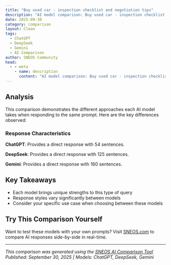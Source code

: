 ```yaml
---
title: "Buy used car - inspection checklist and negotiation tips"
description: "AI model comparison: Buy used car - inspection checklist and negotiation tips..."
date: 2025-09-30
category: comparison
layout: Clean
tags:
  - ChatGPT
  - DeepSeek
  - Gemini
  - AI Comparison
author: SNEOS Community
head:
  - - meta
    - name: description
      content: "AI model comparison: Buy used car - inspection checklist and negotiation tips..."
---
```


<ChatComparison
  title="Buy used car - inspection checklist and negotiation tips"
  prompt="Buy used car - inspection checklist and negotiation tips"
  :responses='{"ChatGPT": "Certainly! Here\u2019s a comprehensive inspection checklist and negotiation tips to help you when buying a used car:\n\n### Used Car Inspection Checklist\n\n#### 1. **Exterior Inspection**\n- **Body Condition:** Check for dents, scratches, rust, and mismatched paint.\n- **Frame:** Look for signs of accidents or repairs (uneven gaps between panels, welding marks).\n- **Lights and Lenses:** Test headlights, brake lights, turn signals, and check for cracks.\n- **Tires:** Inspect tread depth and check for even wear; uneven wear could indicate alignment issues.\n- **Windshield and Windows:** Look for cracks or chips.\n\n#### 2. **Interior Inspection**\n- **Seats and Upholstery:** Check for tears, stains, and general wear.\n- **Odor:** Be aware of musty or moldy smells which could indicate water damage.\n- **Electronics:** Test all electronics \u2013 windows, locks, air conditioning, radio, dashboard lights.\n- **Dashboard:** Check for warning lights when the engine is running.\n\n#### 3. **Under the Hood**\n- **Fluids:** Check oil, transmission fluid, brake fluid, coolant, and power steering fluid for proper levels and color.\n- **Battery:** Look for corrosion and check the age.\n- **Belts and Hoses:** Look for cracks or wear.\n- **Leaks:** Inspect for any fluid leaks underneath the car.\n\n#### 4. **Under the Car**\n- **Exhaust System:** Check for rust or damage.\n- **Suspension:** Look for worn springs or shocks.\n- **Leaks:** Confirm no oil or fluid is dripping.\n\n#### 5. **Test Drive**\n- **Engine:** Should start easily and run smoothly.\n- **Transmission:** Smooth shifting without jerks (automatic) or smooth clutch engagement (manual).\n- **Brakes:** Responsive and no unusual noises.\n- **Steering:** Car should track straight, no pulling to one side.\n- **Suspension:** Absorb bumps without excessive noise or bouncing.\n- **Acceleration:** Consistent power without hesitation.\n\n#### 6. **Documentation**\n- Verify the car\u2019s title is clear (no liens or salvaged title).\n- Review maintenance records.\n- Confirm the Vehicle Identification Number (VIN) matches on all documents.\n- Check the car history report (Carfax, AutoCheck).\n\n---\n\n### Negotiation Tips\n\n1. **Do Your Research**\n - Know the car\u2019s market value using sites like Kelley Blue Book or Edmunds.\n - Understand common issues and repair costs for the model/year.\n\n2. **Inspect Thoroughly or Hire a Mechanic**\n - Get a professional inspection to know the car\u2019s condition.\n - Use any issues found as leverage for a price reduction.\n\n3. **Start Lower**\n - Offer a price below what you\u2019re actually willing to pay to leave room for negotiation.\n\n4. **Point Out Flaws**\n - Mention any imperfections or upcoming maintenance needs to justify a lower price.\n\n5. **Be Ready to Walk Away**\n - Don\u2019t be pressured to buy. Be prepared to leave if the deal isn\u2019t right.\n\n6. **Consider Timing**\n - Sellers may be more willing to negotiate at the end of the month, quarter, or year, or if the car has been on the market for a while.\n\n7. **Negotiate Total Price**\n - Focus on the out-the-door price including fees, not just the sticker price.\n\n8. **Stay Polite and Firm**\n - Be respectful in your negotiation; a friendly approach often works better.\n\n---\n\nIf you want, I can provide a printable checklist or a sample negotiation dialogue as well. Would you like that?", "DeepSeek": "Of course! Here is a comprehensive guide to buying a used car, broken down into a detailed inspection checklist and effective negotiation tips.\n\n---\n\n### **Part 1: The Ultimate Used Car Inspection Checklist**\n\nDo not skip this step. A thorough inspection can save you thousands of dollars and immense future hassle.\n\n#### **A. Before You Go See the Car (The Paperwork Check)**\n\n1. **Vehicle History Report:** Always get the VIN (Vehicle Identification Number) and run a report yourself using a service like **Carfax** or **AutoCheck**. Look for:\n * **Clean Title:** Ensure it\u0027s not \u0022salvage,\u0022 \u0022flood,\u0022 or \u0022rebuilt.\u0022\n * **Accident History:** Multiple accidents are a major red flag.\n * **Number of Owners:** Fewer owners are generally better.\n * **Service Records:** A car with a documented service history is a goldmine.\n * **Odometer Discrepancies:** Check for rollback fraud.\n\n2. **Ask Key Questions:**\n * \u0022Why are you selling the car?\u0022\n * \u0022What is the car\u0027s service history? Do you have all the records?\u0022\n * \u0022Are there any known issues or warning lights on?\u0022\n * \u0022Has the car ever been in an accident?\u0022\n\n#### **B. On-Site Physical Inspection (Bring a Friend \u0026 a Flashlight)**\n\n**Step 1: The Exterior Walk-Around**\n\n* **Body Panels \u0026 Paint:**\n * Look for mismatched paint, dull spots, or orange-peel texture, which can indicate a cheap repaint after an accident.\n * Check for ripples or uneven gaps between body panels (hood, doors, trunk). Gaps should be uniform.\n * Run a small fridge magnet over the body. If it doesn\u0027t stick, there\u0027s likely filler underneath (Bondo).\n* **Rust:** Check for rust in wheel wells, under the doors, on the rocker panels, and around the windshield. Surface rust can be treated, but avoid cars with bubbling or perforated rust.\n* **Glass:** Ensure all windows, mirrors, and the windshield have no major cracks or chips.\n* **Tires:**\n * Check tread wear evenly across all four tires. Uneven wear suggests alignment or suspension issues.\n * Check the tire manufacture date on the sidewall. Tires over 6-7 years old are risky, regardless of tread.\n* **Lights:** Test all headlights (high and low beams), taillights, brake lights, and turn signals.\n\n**Step 2: Under the Hood (Engine Off \u0026 Cool)**\n\n* **Fluids:**\n * **Oil:** Pull the dipstick. The oil should be amber or brown, not black or milky (milky indicates a serious head gasket issue).\n * **Coolant:** Should be bright green, orange, or pink, not rusty or muddy.\n * **Transmission Fluid:** (if possible). Should be pink/red and smell sweet, not brown/black and burnt.\n * **Brake Fluid:** Should be clear or light yellow, not dark brown.\n* **Belts \u0026 Hoses:** Look for cracks, fraying, or excessive wear on serpentine belts. Hoses should be firm, not soft or bulging.\n* **Battery:** Look for corrosion (white/blue crust) on the terminals.\n* **Leaks:** Look for any obvious puddles or fresh drips under the car and around the engine block.\n\n**Step 3: The Interior Inspection**\n\n* **Smell:** A musty or mildew smell can indicate a water leak or flood damage. A strong air freshener might be hiding this.\n* **Upholstery \u0026 Carpet:** Check for excessive wear, tears, or stains. Lift the floor mats to look for signs of water damage or rust.\n* **Electronics:** Test **everything**:\n * Power windows, locks, and seats.\n * Air conditioning and heater (let it run for a few minutes).\n * Infotainment system, speakers, and all dashboard controls.\n * Check all warning lights on the dash when you turn the key to the \u0022on\u0022 position (before starting). They should all illuminate briefly and then turn off.\n* **Pedals \u0026 Steering Wheel:** Worn pedals or a shiny steering wheel on a low-mileage car can indicate odometer tampering.\n\n**Step 4: The Test Drive (The Most Important Part)**\n\n* **Before You Start:** Listen to the engine as it starts. It should turn over quickly and smoothly, not crank slowly or make grinding noises.\n* **Driving on Various Roads:**\n * **City Streets:** Test acceleration, braking, and low-speed handling.\n * **Highway:** Check for vibrations at high speed (could be wheel balancing or alignment). Test power when merging.\n * **Bumpy Roads:** Listen for clunks or rattles from the suspension.\n* **Listen \u0026 Feel For:**\n * **Brakes:** Should stop the car smoothly and straight, without pulling to one side or grinding/vibrating.\n * **Steering:** Should be responsive without excessive play or pulling.\n * **Transmission:** Should shift smoothly (both automatic and manual). No jerking, slipping, or hesitation.\n * **Suspension:** Should absorb bumps without loud bangs or a \u0022floaty\u0022 feeling.\n * **Unusual Noises:** Squeaks, rattles, whines, or knocks.\n\n**Step 5: The Professional Pre-Purchase Inspection (The Non-Negotiable Step)**\n\n* **This is the best money you will ever spend.** For **$100-$200**, a trusted independent mechanic can put the car on a lift and perform a thorough inspection you can\u0027t do yourself.\n* They will check the frame, undercarriage for rust/leaks, brake pads, exhaust system, and engine/transmission health.\n* Present the seller with the findings and use them as your primary tool for negotiation.\n\n---\n\n### **Part 2: Used Car Negotiation Tips**\n\nKnowledge is power. Use the information you\u0027ve gathered to negotiate confidently.\n\n#### **A. Before You Negotiate: Do Your Homework**\n\n1. **Know the Market Value:** Use sites like **Kelley Blue Book (KBB)** and **Edmunds** to determine the *fair market value* for the exact year, make, model, trim, and condition of the car.\n2. **Set Your \u0022Out-the-Door\u0022 Price:** Decide the absolute maximum you\u0027re willing to pay, including all taxes and fees. This is your walk-away price.\n3. **Get Pre-Approved for a Loan:** This gives you bargaining power and lets you know exactly what you can afford. You can then treat the purchase like a cash transaction.\n\n#### **B. The Negotiation Strategy**\n\n1. **Let the Seller Name the First Price:** Always ask, \u0022What\u0027s your best price?\u0022 This gives you a starting point.\n2. **Start Lower Than Your Target:** Based on your research and the inspection, make an initial offer that is **reasonable but lower** than your target price. This leaves room for compromise.\n * *Example:* If the car is listed for $15,000 and your target is $13,500, you might start at $12,500.\n3. **Justify Your Offer with Facts:** Don\u0027t just say \u0022I\u0027ll give you $X.\u0022 Use the inspection as your leverage.\n * **Good:** \u0022I noticed the tires will need to be replaced in the next 6 months, and the brake pads are 50% worn. Given that, my offer is $X.\u0022\n * **Bad:** \u0022Your price is too high.\u0022\n4. **Be Polite and Professional:** A friendly but firm approach works best. Don\u0027t get emotional or insult the car.\n5. **Negotiate the Price, Not the Monthly Payment:** Dealers love to ask \u0022What monthly payment are you looking for?\u0022 This distracts from the total cost. Keep the focus on the final \u0022out-the-door\u0022 price.\n6. **Use Silence as a Weapon:** After you make an offer, be quiet. The first person who talks, loses. Let the seller respond.\n7. **Be Prepared to Walk Away:** This is your single most powerful tool. If the price isn\u0027t right or you feel pressured, thank them for their time and leave. Often, this will result in a call back with a better offer.\n\n#### **C. Closing the Deal**\n\n1. **Get Everything in Writing:** Once you agree on a price, ensure the final sales contract reflects that exact number before you sign.\n2. **Review All Paperwork:** Read the buyer\u0027s order and bill of sale carefully. Don\u0027t let them add last-minute fees you didn\u0027t agree to.\n3. **Private Party Payment:** Use a secure method like a cashier\u0027s check or an escrow service. Avoid cash for large amounts.\n4. **Final Steps:** Ensure you get the signed title, a bill of sale, and any spare keys before you drive away.\n\n---\n\n### **Quick Summary: The Golden Rules**\n\n* **Never skip the pre-purchase inspection.**\n* **Always get the vehicle history report.**\n* **Know the market value before you talk price.**\n* **Negotiate the \u0022out-the-door\u0022 price, not the monthly payment.**\n* **Be prepared to walk away.**\n\nGood luck! With this checklist and strategy, you\u0027ll be well-equipped to find a great used car and pay", "Gemini": "Okay, let\u0027s break down buying a used car: the inspection checklist and negotiation tactics. This will help you get a good deal and avoid lemons.\n\n**I. Inspection Checklist: Thorough Inspection is Key!**\n\n**A. Before You Go (Research and Prep):**\n\n* **Research the Car\u0027s History:**\n * **VIN (Vehicle Identification Number):** Get the VIN from the seller *before* you go look at the car.\n * **Carfax or AutoCheck:** Run a vehicle history report. This will reveal:\n * Accidents (major and minor)\n * Title issues (salvage, flood damage, odometer rollback)\n * Number of previous owners\n * Service history (if reported)\n * Lien information (important for clear title transfer)\n * **Reviews and Common Problems:** Research the make and model year for known issues (e.g., specific engine problems, transmission weaknesses). Edmunds, Kelley Blue Book (KBB), Consumer Reports, and forums dedicated to that car model are great resources.\n * **Market Value:** Check KBB, Edmunds, and similar sites to determine the fair market value of the car based on its condition, mileage, and features. Be realistic!\n\n* **Tools to Bring:**\n * **Notebook and Pen:** To take notes.\n * **Flashlight:** For inspecting dark areas.\n * **Magnet:** (Optional) To check for body filler (if you\u0027re suspicious of accident damage). If the magnet doesn\u0027t stick firmly to a body panel, it could indicate filler. Use with caution, as paint protection films and certain modern materials can also prevent the magnet from sticking.\n * **Tire Pressure Gauge:** To check tire pressure.\n * **OBD II Scanner:** (Optional, but highly recommended) To check for trouble codes (many auto parts stores will scan for free).\n * **Jack and Stands:** (Optional, if you\u0027re very serious and experienced) To inspect the underside more thoroughly. Only do this if you have the seller\u0027s permission and a safe place to work.\n * **Gloves:** To keep your hands clean.\n * **Clean Cloths:** For wiping surfaces.\n\n**B. Initial Walk-Around (Exterior):**\n\n* **Overall Appearance:**\n * **Paint:** Check for consistent color, matching paint on all panels, overspray (a sign of repair), scratches, dents, rust (especially around wheel wells, door bottoms, and seams). Look for orange peel effect, this could show signs of bad body work.\n * **Body Panels:** Look for consistent gaps between panels. Uneven gaps can indicate accident damage or poor repairs. Sight down the length of the car to check for waves or distortions in the bodywork.\n * **Rust:** Pay close attention to areas prone to rust: wheel wells, rocker panels, door bottoms, trunk/hatch seams, and around windows. Surface rust is less concerning than rust that has penetrated the metal.\n * **Glass:** Check for cracks, chips, and excessive scratches.\n * **Lights:** Test all lights (headlights, taillights, brake lights, turn signals, parking lights, fog lights, interior lights).\n * **Mirrors:** Check for damage and proper adjustment.\n * **Bumpers:** Look for cracks, dents, and misalignments.\n\n* **Tires and Wheels:**\n * **Tires:** Check tire tread depth (use the penny test: if you can see all of Lincoln\u0027s head when you insert a penny upside down into the tread, the tires are worn and need replacing). Look for uneven wear, which can indicate alignment problems. Check for sidewall damage (cuts, bulges).\n * **Wheels:** Check for damage (dents, cracks, curb rash).\n\n**C. Under the Hood (Engine Compartment):**\n\n* **Fluid Levels:**\n * **Oil:** Check the oil level and condition. It should be a light amber or brown color, not black or sludgy. Look for metal particles.\n * **Coolant:** Check the coolant level in the overflow reservoir. Inspect the coolant for rust or discoloration.\n * **Brake Fluid:** Check the brake fluid level in the master cylinder. It should be clear or light amber, not dark or cloudy.\n * **Power Steering Fluid:** Check the power steering fluid level.\n * **Windshield Washer Fluid:** Check the level.\n\n* **Leaks:** Look for signs of leaks under the car and around the engine. Check for oil, coolant, brake fluid, and transmission fluid leaks.\n\n* **Hoses and Belts:** Check hoses for cracks, bulges, and leaks. Check belts for cracks, fraying, and proper tension.\n\n* **Battery:** Check the battery terminals for corrosion.\n\n* **Engine Components:**\n * Visually inspect all the engine components for signs of wear and tear, damage, or leaks.\n * Check for any unusual noises or vibrations.\n\n**D. Interior Inspection:**\n\n* **Upholstery:** Check for tears, stains, and excessive wear.\n* **Carpets:** Check for stains, tears, and excessive wear. Lift up the carpets to check for rust or signs of water damage (especially in flood-prone areas).\n* **Dashboard:** Check for cracks and damage. Make sure all warning lights come on when you start the car and then turn off (except for the parking brake).\n* **Seats:** Check the seats for proper adjustment and operation.\n* **Seatbelts:** Check the seatbelts for proper operation and condition. Make sure they retract smoothly.\n* **Controls:** Test all controls (windows, locks, mirrors, wipers, turn signals, lights, horn, radio, climate control).\n* **Air Conditioning/Heating:** Test the A/C and heating. Make sure they blow cold and hot air, respectively.\n* **Smell:** Sniff for unusual odors (mold, mildew, burning oil).\n\n**E. Trunk/Cargo Area:**\n\n* **Spare Tire:** Check for the spare tire and jack. Make sure the tire is inflated.\n* **Rust/Water Damage:** Check for rust or water damage in the trunk/cargo area.\n* **Trim:** Check the trim for damage.\n\n**F. Test Drive:**\n\n* **Start the Engine:** Listen for a smooth and quick start. Note any unusual noises.\n* **Idle:** Check for a smooth and steady idle.\n* **Acceleration:** Test acceleration from a stop and at highway speeds. Listen for smooth shifting and no hesitation.\n* **Braking:** Test the brakes. They should be firm and responsive. Listen for squealing or grinding noises. Ensure the car stops straight.\n* **Steering:** Check for smooth and responsive steering. Listen for any unusual noises when turning. Let go of the steering wheel briefly on a straight, level road to see if the car pulls to one side.\n* **Suspension:** Listen for any unusual noises when driving over bumps. Check for excessive bouncing.\n* **Transmission:** Pay close attention to how the transmission shifts. It should be smooth and responsive. Check for slipping or hard shifts.\n* **Four-Wheel Drive (If Applicable):** Test the four-wheel-drive system in a safe location.\n* **Listen:** Pay close attention to any unusual noises during the test drive (engine, transmission, brakes, suspension).\n\n**G. After the Test Drive:**\n\n* **Re-inspect:** Pop the hood and check for any new leaks or unusual smells after the test drive.\n* **OBDII Scan:** If you have a scanner, run it again after the test drive to see if any new codes have appeared.\n\n**H. Professional Inspection (Highly Recommended):**\n\n* **Independent Mechanic:** Take the car to a trusted independent mechanic for a pre-purchase inspection. This will cost you some money (usually $100-$200), but it can save you thousands in repairs down the road. A mechanic can identify potential problems that you might miss.\n* **Negotiate the Cost:** Try to negotiate with the seller to split the cost of the inspection.\n\n**II. Negotiation Tips: Knowledge is Power!**\n\n**A. Preparation is Key:**\n\n* **Know the Market Value:** (As mentioned above) Use KBB, Edmunds, and similar sites to determine the fair market value of the car based on its condition, mileage, and features.\n* **Research the Seller:** If you\u0027re buying from a private seller, try to learn a little about them. Why are they selling the car? How long have they owned it?\n* **Set a Budget:** Determine how much you\u0027re willing to spend *before* you start negotiating. Stick to your budget.\n* **Know Your Walk-Away Point:** Be prepared to walk away if the seller isn\u0027t willing to meet your terms.\n\n**B. During the Negotiation:**\n\n* **Be Polite and Respectful:** Even if you disagree with the seller, remain polite and respectful. This will make them more likely to negotiate in good faith.\n* **Point Out Flaws:** Use the inspection checklist to point out any flaws or issues you found with the car. This will give you leverage to negotiate a lower price.\n* **Focus on the Total Cost:** Don\u0027t just focus on the price of the car. Consider the total cost, including taxes, registration fees, and any necessary repairs.\n* **Make a Reasonable Offer:** Start with a reasonable offer that is below the asking price, but not so low that it insults the seller. Be prepared to justify your offer based on the car\u0027s condition, mileage, and market value.\n* **Be Prepared to Negotiate:** The seller will likely counter your offer. Be prepared to negotiate back and forth until you reach an agreement.\n* **Don\u0027t Be Afraid to Walk Away:** If the seller isn\u0027t willing to meet your terms, don\u0027t be afraid to walk away. There are plenty of other used cars out there.\n* **Consider Alternatives to Price Reduction:** If the seller is unwilling to lower the price, try to negotiate other concessions, such as:\n * **Repairs:** Ask the seller to fix certain problems before you buy the car.\n * **Warranty:** Ask the seller to provide a warranty.\n * **Trade-in Value:** If you\u0027re trading in a car, negotiate the trade-in value separately from the price of the used car.\n* **Get Everything in Writing:** Once you reach an agreement, get everything in writing, including the price, any repairs that will be made, and the terms of any warranty.\n\n**C. Specific Negotiation Tactics:**\n\n* **The \u0022Silent Treatment\u0022:** After making an offer, remain silent and let the seller respond. This can put pressure on them to accept your offer.\n* **The \u0022Walk-Away\u0022:** If the seller isn\u0027t budging, pretend to walk away. This can sometimes prompt them to reconsider.\n* **The \u0022Good Guy/Bad Guy\u0022:** (Only use if you\u0027re buying with someone else) One person is friendly and agreeable, while the other is more critical and demanding.\n* **The \u0022Limited Time Offer\u0022:** (Use with caution) Tell the seller that you\u0027re looking at other cars and that you need to make a decision soon. This can create a sense of urgency.\n\n**D. Important Considerations:**\n\n* **\u0022As-Is\u0022 Sales:** Be very cautious when buying a car \u0022as-is.\u0022 This means the seller is not responsible for any repairs after the sale. Get a *thorough* inspection by a mechanic before buying an \u0022as-is\u0022 car.\n* **Private Seller vs. Dealer:** Negotiating with a private seller is often different than negotiating with a dealer. Private sellers may be more emotionally attached to the car, while dealers are more focused on making a profit.\n* **Financing:** If you\u0027re financing the car, get pre-approved for a loan before you start shopping. This will give you more leverage in the negotiation. Don\u0027t reveal your financing plans until *after* you\u0027ve negotiated the price of the car.\n\n**III. Final Thoughts:**\n\n* **Patience is key.** Don\u0027t rush into a purchase. Take your time and find the right car for you.\n* **Trust your gut.** If something doesn\u0027t feel right, walk away.\n* **Don\u0027t be afraid to ask questions.** The more you know about the car, the better.\n* **Enjoy the process!** Buying a used car can be stressful, but it can also be rewarding.\n\nBy following these tips, you\u0027ll be well-equipped to find a good used car at a fair price. Good luck!\n"}' 
  published-date="22:46"
/>

## Analysis

This comparison demonstrates the different approaches each AI model takes when responding to the same prompt. Here are the key differences observed:

### Response Characteristics

**ChatGPT**: Provides a direct response with 54 sentences. 

**DeepSeek**: Provides a direct response with 125 sentences. 

**Gemini**: Provides a direct response with 160 sentences. 

## Key Takeaways

- Each model brings unique strengths to this type of query
- Response styles vary significantly between models
- Consider your specific use case when choosing between these models

## Try This Comparison Yourself

Want to test these models with your own prompts? Visit [SNEOS.com](https://sneos.com) to compare AI responses side-by-side in real-time.

---

*This comparison was generated using the [SNEOS AI Comparison Tool](https://sneos.com)*
*Published: September 30, 2025 | Models: ChatGPT, DeepSeek, Gemini*
